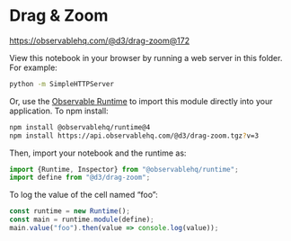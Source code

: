 # Drag & Zoom

https://observablehq.com/@d3/drag-zoom@172

View this notebook in your browser by running a web server in this folder. For
example:

~~~sh
python -m SimpleHTTPServer
~~~

Or, use the [Observable Runtime](https://github.com/observablehq/runtime) to
import this module directly into your application. To npm install:

~~~sh
npm install @observablehq/runtime@4
npm install https://api.observablehq.com/@d3/drag-zoom.tgz?v=3
~~~

Then, import your notebook and the runtime as:

~~~js
import {Runtime, Inspector} from "@observablehq/runtime";
import define from "@d3/drag-zoom";
~~~

To log the value of the cell named “foo”:

~~~js
const runtime = new Runtime();
const main = runtime.module(define);
main.value("foo").then(value => console.log(value));
~~~
